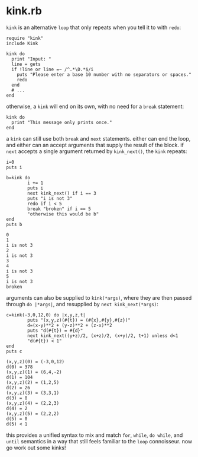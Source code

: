 # kink.rb

`kink` is an alternative `loop` that only repeats when you tell it to with `redo`:

```
require "kink"
include Kink

kink do
  print "Input: "
  line = gets
  if !line or line =~ /^.*\D.*$/i
    puts "Please enter a base 10 number with no separators or spaces."
    redo
  end
  # ...
end
```

otherwise, a `kink` will end on its own, with no need for a `break` statement:

```
kink do
  print "This message only prints once."
end
```

a `kink` can still use both `break` and `next` statements. either can end the loop, and either can an accept arguments that supply the result of the block. if `next` accepts a single argument returned by `kink_next()`, the `kink` repeats:

```
i=0
puts i

b=kink do
        i += 1
        puts i
        next kink_next() if i == 3
        puts "i is not 3"
        redo if i < 5
        break "broken" if i == 5
        "otherwise this would be b"
end
puts b
```

```
0
1
i is not 3
2
i is not 3
3
4
i is not 3
5
i is not 3
broken
```

arguments can also be supplied to `kink(*args)`, where they are then passed through `do |*args|`, and resupplied by `next kink_next(*args)`:

```
c=kink(-3,0,12,0) do |x,y,z,t|
        puts "(x,y,z)(#{t}) = (#{x},#{y},#{z})"
        d=(x-y)**2 + (y-z)**2 + (z-x)**2
        puts "d(#{t}) = #{d}"
        next kink_next((y+z)/2, (x+z)/2, (x+y)/2, t+1) unless d<1
        "d(#{t}) < 1"
end
puts c
```

```
(x,y,z)(0) = (-3,0,12)
d(0) = 378
(x,y,z)(1) = (6,4,-2)
d(1) = 104
(x,y,z)(2) = (1,2,5)
d(2) = 26
(x,y,z)(3) = (3,3,1)
d(3) = 8
(x,y,z)(4) = (2,2,3)
d(4) = 2
(x,y,z)(5) = (2,2,2)
d(5) = 0
d(5) < 1
```

this provides a unified syntax to mix and match `for`, `while`, `do while`, and `until` semantics in a way that still feels familiar to the `loop` connoisseur. now go work out some kinks!
